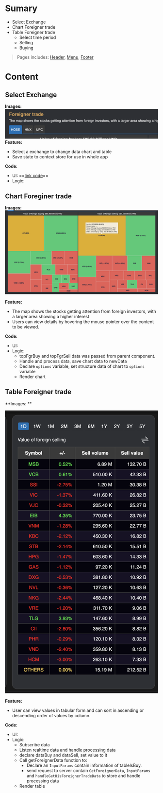 # Sumary
- Select Exchange
- Chart Foreigner trade
- Table Foreigner trade
	- Select time period
	- Selling
	- Buying

> Pages includes: [Header](../../Common%20UI/Header.md), [Menu](../../Common%20UI/Menu.md), [Footer](../../Common%20UI/Footer.md) 

# Content

## Select Exchange
**Images:** 
![](images/foreginer-trade-select-exchange.png)
**Feature:** 
- Select a exchange to change data chart and table
- Save state to context store for use in whole app

**Code:** 
- UI: ==[link code](src\components\basic-component\select-exchange\index.js)==
- Logic: 

## Chart Foreginer trade
**Images:**
![](images/foreginer-trade-chart.png)

**Feature:** 
- The map shows the stocks getting attention from foreign investors, with a larger area showing a higher interest
- Users can view details by hovering the mouse pointer over the content to be viewed.

**Code:** 
- UI: 
- Logic: 
	- topFgrBuy and topFgrSell data was passed from parent component.
	- Handle and process data, save chart data to newData
	- Declare `options` variable, set structure data of chart to `options` variable
	- Render chart

## Table Foreigner trade

**Images: **

![](images/foreginer-trade-table.png)

**Feature:** 
- User can view values in tabular form and can sort in ascending or descending order of values by column.

**Code:**
- UI:
- Logic:
	- Subscribe data
	- Listen realtime data and handle processing data
	- declare dataBuy and dataSell, set value to it
	- Call getForeignerData function to:
		- Declare an `InputParams` contain information of tableIsBuy.
		- send request to server contain `GetForeignerData`, `InputParams` and `handleGetHisForeignerTradeData` to store and handle processing data
	- Render table
